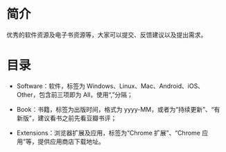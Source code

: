 # 简介

优秀的软件资源及电子书资源等，大家可以提交、反馈建议以及提出需求。

# 目录

* Software：软件，标签为 Windows、Linux、Mac、Android、iOS、Other，包含前三项即为 All，使用“,”分隔；

* Book：书籍，标签为出版时间，格式为 yyyy-MM，或者为“持续更新”、“有新版”，建议看书之前先看豆瓣书评；

* Extensions：浏览器扩展及应用，标签为“Chrome 扩展”、“Chrome 应用”等，提供应用商店下载地址。
